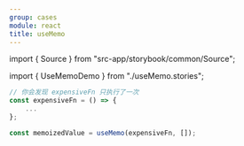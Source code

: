 ```yaml
---
group: cases
module: react
title: useMemo
---
```


import { Source } from "src-app/storybook/common/Source";

import { UseMemoDemo } from "./useMemo.stories";

<UseMemoDemo />

```jsx
// 你会发现 expensiveFn 只执行了一次
const expensiveFn = () => {
    ...
};

const memoizedValue = useMemo(expensiveFn, []);
```

<Source path="cases/react/__storybook__/examples/useMemo.tsx" />
